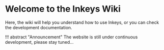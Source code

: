 # Welcome to the Inkeys Wiki

Here, the wiki will help you understand how to use Inkeys, or you can check the development documentation.

!!! abstract "Announcement"
    The website is still under continuous development, please stay tuned...
